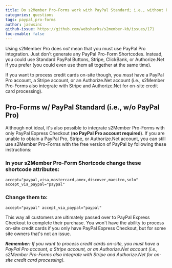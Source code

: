```yaml
---
title: Do s2Member Pro-Forms work with PayPal Standard; i.e., without PayPal Pro?
categories: questions
tags: paypal,pro-forms
author: jaswsinc
github-issue: https://github.com/websharks/s2member-kb/issues/171
toc-enable: false
---
```


Using s2Member Pro does _not_ mean that you must use PayPal Pro integration. Just don't generate any PayPal Pro-Form Shortcodes. Instead, you could use Standard PayPal Buttons, Stripe, ClickBank, or Authorize.Net if you prefer (you could even use them all together at the same time).

If you want to process credit cards on-site though, you _must_ have a PayPal Pro account, a Stripe account, or an Authorize.Net account (i.e., s2Member Pro-Forms also integrate with Stripe and Authorize.Net for on-site credit card processing).

## Pro-Forms w/ PayPal Standard (i.e., w/o PayPal Pro)

Although not ideal, it's also possible to integrate s2Member Pro-Forms with only PayPal Express Checkout (**no PayPal Pro account required**). If you are unable to obtain a PayPal Pro, Stripe, or Authorize.Net account, you can still use s2Member Pro-Forms with the free version of PayPal by following these instructions:

### In your s2Member Pro-Form Shortcode change these shortcode attributes:

```text
accept="paypal,visa,mastercard,amex,discover,maestro,solo"
accept_via_paypal="paypal"
```

### Change them to:

```text
accept="paypal" accept_via_paypal="paypal"
```

This way all customers are ultimately passed over to PayPal Express Checkout to complete their purchase. You won't have the ability to process on-site credit cards if you only have PayPal Express Checkout, but for some site owners that's not an issue.

_**Remember:** If you want to process credit cards on-site, you must have a PayPal Pro account, a Stripe account, or an Authorize.Net account (i.e., s2Member Pro-Forms also integrate with Stripe and Authorize.Net for on-site credit card processing)._
